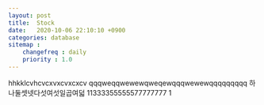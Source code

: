 ```yaml
---
layout: post
title:  Stock
date:   2020-10-06 22:10:10 +0900
categories: database
sitemap :
    changefreq : daily
    priority : 1.0
---
```

























hhkklcvhcvcxvxcvxcxcv
qqqweqqwewewqweqewqqqwewewqqqqqqqqq
하나둘셋넷다섯여섯일곱여덟
11333355555577777777
1